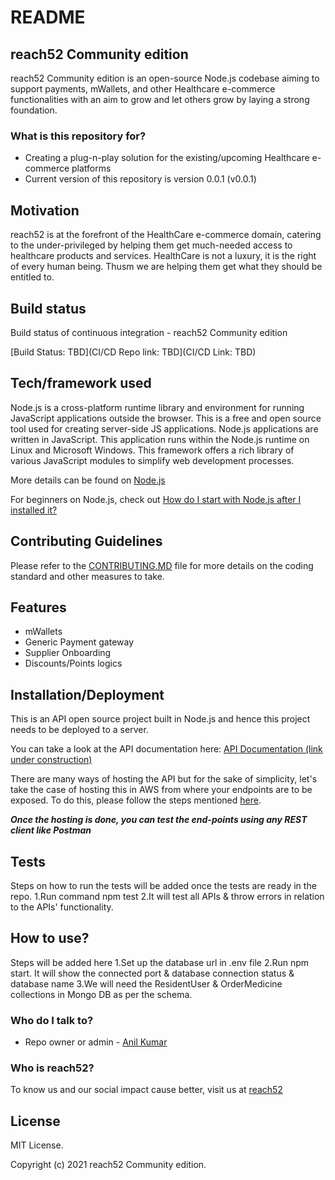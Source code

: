 # README #

## reach52 Community edition
reach52 Community edition is an open-source Node.js codebase aiming to support payments, mWallets, and other Healthcare e-commerce functionalities with an aim to grow and let others grow by laying a strong foundation.

### What is this repository for? ###

* Creating a plug-n-play solution for the existing/upcoming Healthcare e-commerce platforms
* Current version of this repository is version 0.0.1 (v0.0.1)

## Motivation
reach52 is at the forefront of the HealthCare e-commerce domain, catering to the under-privileged by helping them get much-needed access to healthcare products and services. HealthCare is not a luxury, it is the right of every human being. Thusm we are helping them get what they should be entitled to.

## Build status
Build status of continuous integration - reach52 Community edition 

[Build Status: TBD](CI/CD Repo link: TBD](CI/CD Link: TBD)

## Tech/framework used
Node.js is a cross-platform runtime library and environment for running JavaScript applications outside the browser. This is a free and open source tool used for creating server-side JS applications.
Node.js applications are written in JavaScript. This application runs within the Node.js runtime on Linux and Microsoft Windows. This framework offers a rich library of various JavaScript modules to simplify web development processes.

More details can be found on [Node.js](https://nodejs.dev/)

For beginners on Node.js, check out [How do I start with Node.js after I installed it?](https://nodejs.org/en/docs/guides/getting-started-guide/)

## Contributing Guidelines

Please refer to the [CONTRIBUTING.MD](https://bitbucket.org/reach52/reach52-community-edition/src/master/CONTRIBUTING.md) file for more details on the coding standard and other measures to take.


## Features
* mWallets
* Generic Payment gateway
* Supplier Onboarding
* Discounts/Points logics

## Installation/Deployment
This is an API open source project built in Node.js and hence this project needs to be deployed to a server.

You can take a look at the API documentation here: [API Documentation (link under construction)](https://api-open.reach52.com/api-docs/)

There are many ways of hosting the API but for the sake of simplicity, let's take the case of hosting this in AWS from where your endpoints are to be exposed. To do this, please follow the steps mentioned [here](https://aws.amazon.com/getting-started/hands-on/build-serverless-web-app-lambda-apigateway-s3-dynamodb-cognito/module-4/).

***Once the hosting is done, you can test the end-points using any REST client like Postman***

## Tests
Steps on how to run the tests will be added once the tests are ready in the repo.
1.Run command npm test
2.It will test all APIs & throw errors in relation to the APIs' functionality.
## How to use?
Steps will be added here
1.Set up the database url in .env file 
2.Run npm start. It will show the connected port & database connection status & database name
3.We will need the ResidentUser & OrderMedicine collections in Mongo DB as per the schema.

### Who do I talk to? ###

* Repo owner or admin - [Anil Kumar](anil@reach52.com)

### Who is reach52? ###

To know us and our social impact cause better, visit us at [reach52](https://reach52.com/) 

## License

MIT License.

Copyright (c) 2021 reach52 Community edition.